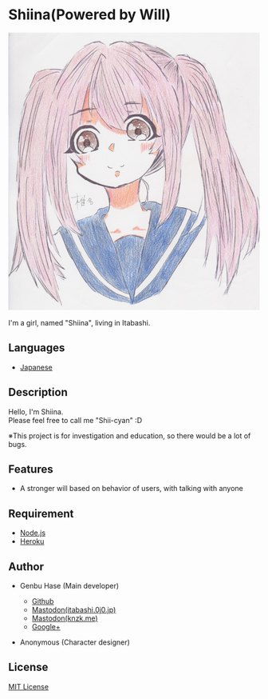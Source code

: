 # Shiina(Powered by Will)
![](/assets/Shiina.jpg)

I'm a girl, named "Shiina", living in Itabashi.


## Languages
* [Japanese](/README[Japanese].md)


## Description
Hello, I'm Shiina.<Br />
Please feel free to call me "Shii-cyan" :D

※This project is for investigation and education, so there would be a lot of bugs.


## Features
* A stronger will based on behavior of users, with talking with anyone


## Requirement
* [Node.js](https://nodejs.org)
* [Heroku](https://heroku.com)


## Author
* Genbu Hase (Main developer)
  * [Github](https://github.com/GenbuHase)
  * [Mastodon(itabashi.0j0.jp)](https://itabashi.0j0.jp/@ProgrammerGenboo)
  * [Mastodon(knzk.me)](https://knzk.me/@ProgrammerGenboo)
  * [Google+](https://plus.google.com/106666684430101995501)

* Anonymous (Character designer)


## License
[MIT License](/LICENSE)
